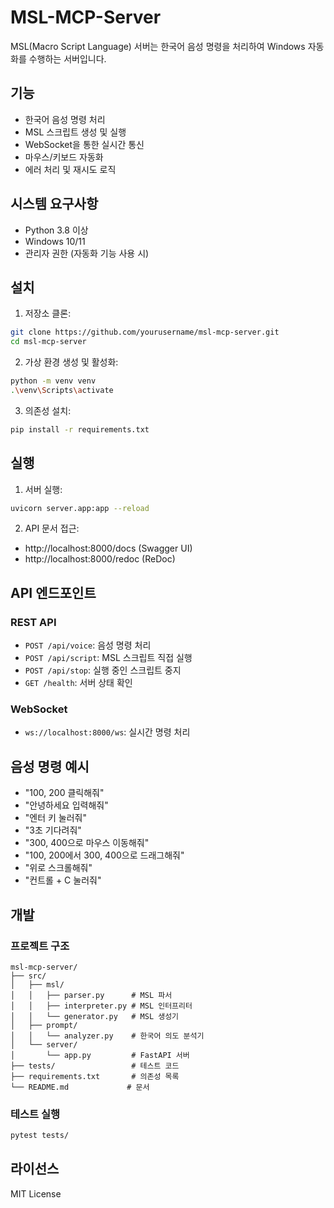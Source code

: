 # MSL-MCP-Server

MSL(Macro Script Language) 서버는 한국어 음성 명령을 처리하여 Windows 자동화를 수행하는 서버입니다.

## 기능

- 한국어 음성 명령 처리
- MSL 스크립트 생성 및 실행
- WebSocket을 통한 실시간 통신
- 마우스/키보드 자동화
- 에러 처리 및 재시도 로직

## 시스템 요구사항

- Python 3.8 이상
- Windows 10/11
- 관리자 권한 (자동화 기능 사용 시)

## 설치

1. 저장소 클론:
```bash
git clone https://github.com/yourusername/msl-mcp-server.git
cd msl-mcp-server
```

2. 가상 환경 생성 및 활성화:
```bash
python -m venv venv
.\venv\Scripts\activate
```

3. 의존성 설치:
```bash
pip install -r requirements.txt
```

## 실행

1. 서버 실행:
```bash
uvicorn server.app:app --reload
```

2. API 문서 접근:
- http://localhost:8000/docs (Swagger UI)
- http://localhost:8000/redoc (ReDoc)

## API 엔드포인트

### REST API

- `POST /api/voice`: 음성 명령 처리
- `POST /api/script`: MSL 스크립트 직접 실행
- `POST /api/stop`: 실행 중인 스크립트 중지
- `GET /health`: 서버 상태 확인

### WebSocket

- `ws://localhost:8000/ws`: 실시간 명령 처리

## 음성 명령 예시

- "100, 200 클릭해줘"
- "안녕하세요 입력해줘"
- "엔터 키 눌러줘"
- "3초 기다려줘"
- "300, 400으로 마우스 이동해줘"
- "100, 200에서 300, 400으로 드래그해줘"
- "위로 스크롤해줘"
- "컨트롤 + C 눌러줘"

## 개발

### 프로젝트 구조

```
msl-mcp-server/
├── src/
│   ├── msl/
│   │   ├── parser.py      # MSL 파서
│   │   ├── interpreter.py # MSL 인터프리터
│   │   └── generator.py   # MSL 생성기
│   ├── prompt/
│   │   └── analyzer.py    # 한국어 의도 분석기
│   └── server/
│       └── app.py         # FastAPI 서버
├── tests/                 # 테스트 코드
├── requirements.txt       # 의존성 목록
└── README.md             # 문서
```

### 테스트 실행

```bash
pytest tests/
```

## 라이선스

MIT License 